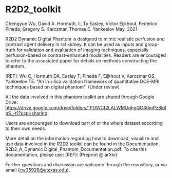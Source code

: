 # R2D2_toolkit

Chengyue Wu, David A. Hormuth, II, Ty Easley, Victor Eijkhout, Federico Pineda, Gregory S. Karczmar, Thomas E. Yankeelov
May, 2021



R2D2 Dynamic Digital Phantom is designed to mimic realistic perfusion and contrast agent delivery in rat kidney. It can be used as inputs and group-truth for validation and evaluation of imaging techniques, especially perfusion-based or contrast-enhanced modalities. Readers are encouraged to refer to the associated paper for details on methods constructing the phantom. 

[REF]: Wu C, Hormuth DA, Easley T, Pineda F, Eijkhout V, Karczmar GS, Yankeelov TE. "An in silico validation framework of quantitative DCE-MRI techniques based on digital phantom". (Under review)



All the data involved in this phantom toolkit are shared through Google Drive: https://drive.google.com/drive/folders/1POWCf2LALWMOqhgQO40mPz8ldIgS_-t1?usp=sharing

Users are encouraged to download part of or the whole dataset according to their own needs.



More detail on the information regarding how to download, visualize and use data involved in the R2D2 toolkit can be found in the Documentation, R2D2_A_Dynamic Digital_Phantom_Documentation.pdf. To cite this documentation, please use: [REF]: (Preprint @ arXiv)



Further questions and discussion are welcome through the repository, or via email (cw35926@utexas.edu).




